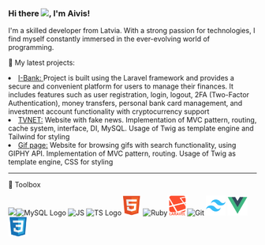 ### Hi there <img src="https://raw.githubusercontent.com/MartinHeinz/MartinHeinz/master/wave.gif" width="30px">, I'm Aivis!

I'm a skilled developer from Latvia. With a strong passion for technologies, I find myself constantly immersed in the ever-evolving world of programming. 

 <p>&#128296 My latest projects:</p>
 <li><a href="https://github.com/aivis-vigo/InternetBank">I-Bank: </a>Project is built using the Laravel framework and provides a secure and convenient platform for users to manage their finances. It includes features such as user registration, login, logout, 2FA (Two-Factor Authentication), money transfers, personal bank card management, and investment account functionality with cryptocurrency support</li>
 <li><a href="https://github.com/aivis-vigo/CartoonApi">TVNET:</a> Website with fake news. Implementation of MVC pattern, routing, cache system, interface, DI, MySQL. Usage of Twig as template engine and Tailwind for styling</li>
<li><a href="https://github.com/aivis-vigo/TVNET">Gif page:</a> Website for browsing gifs with search functionality, using GIPHY API. Implementation of MVC pattern, routing. Usage of Twig as template engine, CSS for styling</li>

---




🧰 Toolbox

<img src="https://github.com/aivis-vigo/aivis-vigo/assets/120174645/5379d204-130f-42b1-83c5-ddaa8c0c51e6)" width="40" /><img src="https://github.com/aivis-vigo/aivis-vigo/assets/120174645/e207d736-c736-4dde-8c1b-25849ff72dba)" alt="MySQL Logo" width="40" />  <img src="https://github.com/aivis-vigo/aivis-vigo/assets/120174645/09ae8c84-ef1c-4e26-89a0-27408f320198" alt="JS" width="40" />  <img src="https://github.com/aivis-vigo/aivis-vigo/assets/120174645/9c4170d7-bfc9-435c-91ff-2ceb9a8ac431" alt="TS Logo" width="40" /><img src="https://raw.githubusercontent.com/devicons/devicon/1119b9f84c0290e0f0b38982099a2bd027a48bf1/icons/html5/html5-original.svg" alt="HTML5 Logo" width="40" height="40"/> <img src="https://github.com/aivis-vigo/aivis-vigo/assets/120174645/6a223b5a-28c4-4200-bb82-d8da8126465d" alt="Ruby" width="40" /><img src="https://github.com/devicons/devicon/blob/master/icons/laravel/laravel-plain-wordmark.svg" alt="Laravel" width="40" /><img src="https://github.com/aivis-vigo/aivis-vigo/assets/120174645/256f1d0c-cb5a-4e63-82b4-0ad881a3a308" alt="Git" width="40" /> <img src="https://github.com/devicons/devicon/blob/master/icons/tailwindcss/tailwindcss-plain.svg" alt="Tailwinds" width="40" height="40"/>  <img src="https://github.com/devicons/devicon/blob/master/icons/vuejs/vuejs-original.svg" alt="Vuejs" width="40" height="40"/> <img src="https://github.com/devicons/devicon/blob/master/icons/css3/css3-original.svg" alt="CSS3" width="40" height="40"/>
